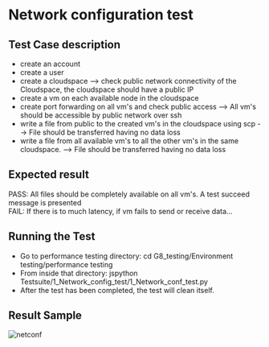 # Network configuration test

## Test Case description
- create an account
- create a user
- create a cloudspace
--> check public network connectivity of the Cloudspace, the cloudspace should have a public IP
- create a vm on each available node in the cloudspace
- create port forwarding on all vm's and check public access
--> All vm's should be accessible by public network over ssh
- write a file from public to the created vm's in the cloudspace using scp
--> File should be transferred having no data loss
- write a file from all available vm's to all the other vm's in the same cloudspace.
--> File should be transferred having no data loss

## Expected result
PASS: All files should be completely available on all vm's. A test succeed message is presented  
FAIL: If there is to much latency, if vm fails to send or receive data...

## Running the Test
- Go to performance testing directory: cd G8_testing/Environment testing/performance testing
- From inside that directory:  jspython  Testsuite/1_Network_config_test/1_Network_conf_test.py 
- After the test has been completed, the test will clean itself.

## Result Sample
![netconf](https://cloud.githubusercontent.com/assets/15011431/16178107/84e9af3a-3648-11e6-916e-ee4e03baa8b7.png)
